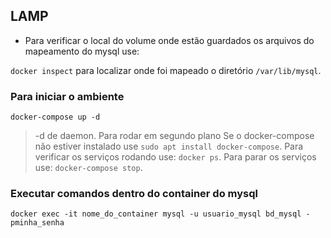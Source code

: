 ## LAMP

* Para verificar o local do volume onde estão guardados os arquivos do mapeamento do mysql use:

`docker inspect` para localizar onde foi mapeado o diretório `/var/lib/mysql`.


### Para iniciar o ambiente

`docker-compose up -d`

> -d de daemon. Para rodar em segundo plano
> Se o docker-compose não estiver instalado use `sudo apt install docker-compose`.
> Para verificar os serviços rodando use: `docker ps`.
> Para parar os serviços use: `docker-compose stop`.


### Executar comandos dentro do container do mysql

`docker exec -it nome_do_container mysql -u usuario_mysql bd_mysql -pminha_senha`


